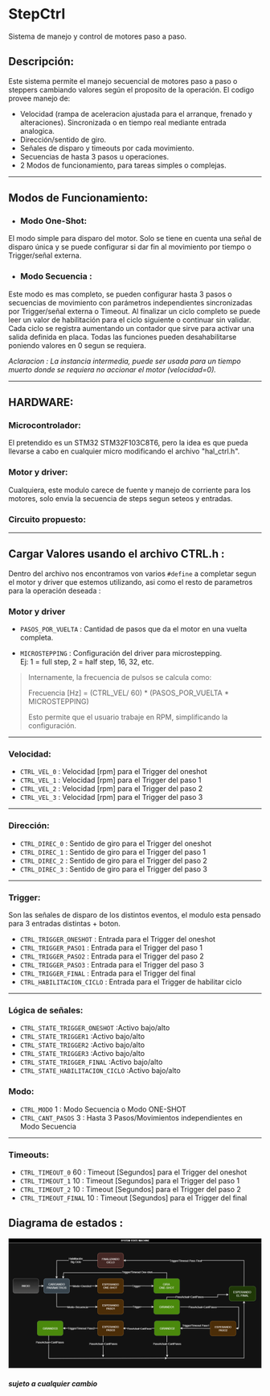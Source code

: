 # StepCtrl
Sistema de manejo y control de motores paso a paso.
## Descripción:
Este sistema permite el manejo secuencial de motores paso a paso o steppers cambiando valores según el proposito de la operación. 
El codigo provee manejo de: 
- Velocidad (rampa de aceleracion ajustada para el arranque, frenado y alteraciones).
  Sincronizada o en tiempo real mediante entrada analogica.
- Dirección/sentido de giro.
- Señales de disparo y timeouts por cada movimiento.
- Secuencias de hasta 3 pasos u operaciones.
- 2 Modos de funcionamiento, para tareas simples o complejas.
---
## Modos de Funcionamiento:
- ### Modo One-Shot:  
El modo simple para disparo del motor. Solo se tiene en cuenta una señal de disparo única y se puede configurar si dar fin al movimiento por tiempo o Trigger/señal externa.
- ### Modo Secuencia : 
Este modo es mas completo, se pueden configurar hasta 3 pasos o secuencias de movimiento con parámetros independientes sincronizadas por Trigger/señal externa o Timeout.
Al finalizar un ciclo completo se puede leer un valor de habilitación para el ciclo siguiente o continuar sin validar.
Cada ciclo se registra aumentando un contador que sirve para activar una salida definida en placa.
Todas las funciones pueden desahabilitarse poniendo valores en 0 segun se requiera.

*Aclaracion : La instancia intermedia, puede ser usada para un tiempo muerto donde se requiera no accionar el motor (velocidad=0).* 

---
## HARDWARE:
### Microcontrolador:
El pretendido es un STM32 STM32F103C8T6, pero la idea es que pueda llevarse a cabo en cualquier micro modificando el archivo "hal_ctrl.h".
### Motor y driver:
Cualquiera, este modulo carece de fuente y manejo de corriente para los motores, solo envia la secuencia de steps segun seteos y entradas.
### Circuito propuesto:
---

## Cargar Valores usando el archivo CTRL.h :
Dentro del archivo nos encontramos von varios `#define` a completar segun el motor y driver que estemos utilizando, asi como el resto de parametros para la operación deseada :

### Motor y driver

- `PASOS_POR_VUELTA` : Cantidad de pasos que da el motor en una vuelta completa. 

- `MICROSTEPPING`    : Configuración del driver para microstepping.  
  Ej: 1 = full step, 2 = half step, 16, 32, etc.

> Internamente, la frecuencia de pulsos se calcula como:  
> 
> Frecuencia [Hz] = (CTRL_VEL/ 60) * (PASOS_POR_VUELTA * MICROSTEPPING)
> 
> Esto permite que el usuario trabaje en RPM, simplificando la configuración.

---
### Velocidad:
- `CTRL_VEL_0` : Velocidad [rpm] para el Trigger del oneshot
- `CTRL_VEL_1` : Velocidad [rpm] para el Trigger del paso 1  
- `CTRL_VEL_2` : Velocidad [rpm] para el Trigger del paso 2
- `CTRL_VEL_3` : Velocidad [rpm] para el Trigger del paso 3
---
### Dirección:
- `CTRL_DIREC_0` : Sentido de giro para el Trigger del oneshot
- `CTRL_DIREC_1` : Sentido de giro para el Trigger del paso 1
- `CTRL_DIREC_2` : Sentido de giro para el Trigger del paso 2
- `CTRL_DIREC_3` : Sentido de giro para el Trigger del paso 3
---
### Trigger:
Son las señales de disparo de los distintos eventos, el modulo esta pensado para 3 entradas distintas + boton.
- `CTRL_TRIGGER_ONESHOT`    : Entrada para el Trigger del oneshot
- `CTRL_TRIGGER_PASO1`      : Entrada para el Trigger del paso 1
- `CTRL_TRIGGER_PASO2`      : Entrada para el Trigger del paso 2
- `CTRL_TRIGGER_PASO3`      : Entrada para el Trigger del paso 3
- `CTRL_TRIGGER_FINAL`      : Entrada para el Trigger del final
- `CTRL_HABILITACION_CICLO` : Entrada para el Trigger de habilitar ciclo
---
### Lógica de señales:
- `CTRL_STATE_TRIGGER_ONESHOT`    :Activo bajo/alto
- `CTRL_STATE_TRIGGER1`           :Activo bajo/alto  
- `CTRL_STATE_TRIGGER2`           :Activo bajo/alto
- `CTRL_STATE_TRIGGER3`           :Activo bajo/alto
- `CTRL_STATE_TRIGGER_FINAL`      :Activo bajo/alto
- `CTRL_STATE_HABILITACION_CICLO` :Activo bajo/alto
### Modo:
- `CTRL_MODO`            1       : Modo Secuencia o Modo ONE-SHOT
- `CTRL_CANT_PASOS`      3       : Hasta 3 Pasos/Movimientos independientes en Modo Secuencia
---
### Timeouts:
- `CTRL_TIMEOUT_0`       60      : Timeout [Segundos] para el Trigger del oneshot
- `CTRL_TIMEOUT_1`       10      : Timeout [Segundos] para el Trigger del paso 1
- `CTRL_TIMEOUT_2`       10      : Timeout [Segundos] para el Trigger del paso 2
- `CTRL_TIMEOUT_FINAL`   10      : Timeout [Segundos] para el Trigger del final

## Diagrama de estados :
![Image_Alt](https://github.com/lucashorminoguez/StepCtrl/blob/main/StepCtrl.diagramaDeEstados.png?raw=true)
##### *sujeto a cualquier cambio*
